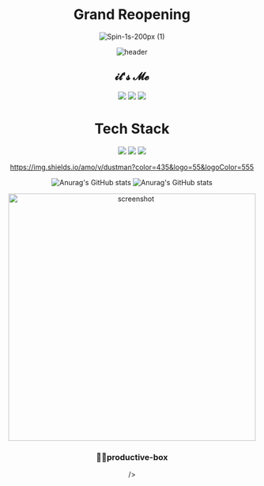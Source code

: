
<div align="center">

# Grand Reopening

![Spin-1s-200px (1)](https://user-images.githubusercontent.com/52207105/193546117-1787a074-3037-46e2-baf3-721ee0089db6.gif)


![header](https://capsule-render.vercel.app/api?type=Waving&color=auto&height=200&Weight=auto&section=header&text=TaeSeongWon&fontSize=70)

## 𝓲𝓽'𝓼 𝓜𝓮
 
<a href
   ="버튼을 눌렀을 때 이동할 링크" target="_blank"><img src="https://img.shields.io/badge/Notion-41454A?style=plastic&logo=Notion&logoColor=#000000"/></a> <a href
   ="https://velog.io/@won4932" target="_blank"><img src="https://img.shields.io/badge/Blog-000000?style=flat&logo=Velog&logoColor=#20C997"/></a> <a href
   ="[버튼을 눌렀을 때 이동할 링크](https://velog.io/@won4932)" target="_blank"><img src="https://img.shields.io/badge/Gmail-EA4335?style=flat-square&logo=Gmail&logoColor=ffffff"/></a>

# Tech Stack

<a href
   ="버튼을 눌렀을 때 이동할 링크" target="_blank"><img src="https://img.shields.io/badge/JavaScript-239120.svg?style=plastic&logo=Notion&logoColor=#A100FF"/></a> <a href
   ="버튼을 눌렀을 때 이동할 링크" target="_blank"><img src="https://img.shields.io/badge/Java-000000?style=flat&logo=Velog&logoColor=#20C997"/></a> <a href
   ="버튼을 눌렀을 때 이동할 링크" target="_blank"><img src="https://img.shields.io/badge/Spring-EA4335?style=flat-square&logo=Gmail&logoColor=000000"/></a>
   
   https://img.shields.io/amo/v/dustman?color=435&logo=55&logoColor=555

![Anurag's GitHub stats](https://github-readme-stats.vercel.app/api?username=won4932&show_icons=true&theme=midnight-purple)
![Anurag's GitHub stats](https://github-readme-stats.vercel.app/api?username=won4932&show_icons=false&theme=midnight-purple)


<p align="center">
  <a href="http://lovera.maxam.now.sh/">
    <img src="https://user-images.githubusercontent.com/25841814/79395484-5081ae80-7fac-11ea-9e27-ac91472e31dd.png" alt="screenshot" width="500">
  </a>
  <h3 align="center">📌✨productive-box</h3>
</p>

/>










<!--
**won4932/won4932** is a ✨ _special_ ✨ repository because its `README.md` (this file) appears on your GitHub profile.

Here are some ideas to get you started:

- 🔭 I’m currently working on ...
- 🌱 I’m currently learning ...
- 👯 I’m looking to collaborate on ...
- 🤔 I’m looking for help with ...
- 💬 Ask me about ...
- 📫 How to reach me: ...
- 😄 Pronouns: ...
- ⚡ Fun fact: ...
-->
